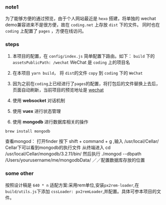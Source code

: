 ### note1
为了能够方便的通过预览，由于个人网站最近是 `hexo` 搭建，将单独的 wechat demo兼容进来不是很方便，故在 `coding.net` 上存放 `dist` 下的文件。
同时也在 `coding` 上配置了 `pages` ，方便在线访问。

### steps
1. 本项目的配置，在 `config/index.js` 简单配置下路由。如下：
  `build` 下的 `assetsPublicPath: /wechat` WeChat 是 `coding` 上的项目名

2. 在本项目 `yarn build`， 将 `dist`的文件 `copy` 到 `coding` 下的 `WeChat`

3. 因为之前在`coding`上已经进行了`pages`的配置，将打包后的文件替换上去后，页面自动刷新，当前项目的预览地址是 [wechat](https://eyea.coding.me/wechat/)

4. 使用 __websocket__ 对话机制

5. 使用 __vuex__ 进行状态管理

6. 使用 __mongodb__ 进行数据库相关的操作
```js
brew install mongodb
```
查看mongod： 打开finder 按下 shift + command + g ,输入 /usr/local/Cellar/ Cellar下可以看到mongodb的执行文件
从终端进入 cd /usr/local/Cellar/mongodb/3.2.11/bin/
然后执行 ./mongod --dbpath /Users/yourusername/me/mongodbData/   ／／配置数据库存放的位置
### some other
按照设计稿是 `640 * n`
适配方案:采用rem单位,安装`px2rem-loader`,在`build/utils.js`下添加 `cssLoader: px2remLoader`,并配置。具体可参本项目的文件。
